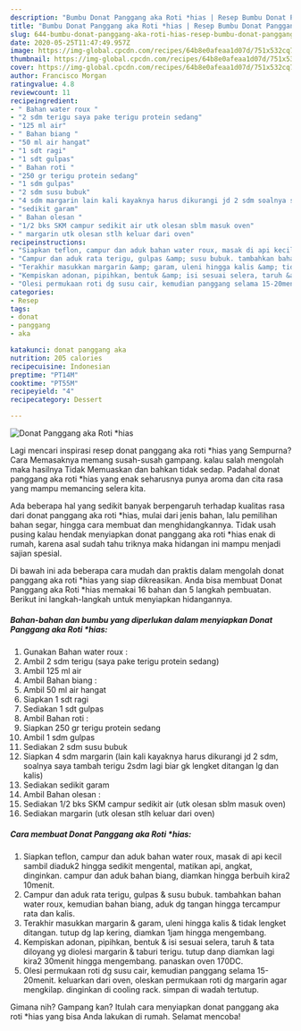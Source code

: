 ```yaml
---
description: "Bumbu Donat Panggang aka Roti *hias | Resep Bumbu Donat Panggang aka Roti *hias Yang Enak Dan Lezat"
title: "Bumbu Donat Panggang aka Roti *hias | Resep Bumbu Donat Panggang aka Roti *hias Yang Enak Dan Lezat"
slug: 644-bumbu-donat-panggang-aka-roti-hias-resep-bumbu-donat-panggang-aka-roti-hias-yang-enak-dan-lezat
date: 2020-05-25T11:47:49.957Z
image: https://img-global.cpcdn.com/recipes/64b8e0afeaa1d07d/751x532cq70/donat-panggang-aka-roti-hias-foto-resep-utama.jpg
thumbnail: https://img-global.cpcdn.com/recipes/64b8e0afeaa1d07d/751x532cq70/donat-panggang-aka-roti-hias-foto-resep-utama.jpg
cover: https://img-global.cpcdn.com/recipes/64b8e0afeaa1d07d/751x532cq70/donat-panggang-aka-roti-hias-foto-resep-utama.jpg
author: Francisco Morgan
ratingvalue: 4.8
reviewcount: 11
recipeingredient:
- " Bahan water roux "
- "2 sdm terigu saya pake terigu protein sedang"
- "125 ml air"
- " Bahan biang "
- "50 ml air hangat"
- "1 sdt ragi"
- "1 sdt gulpas"
- " Bahan roti "
- "250 gr terigu protein sedang"
- "1 sdm gulpas"
- "2 sdm susu bubuk"
- "4 sdm margarin lain kali kayaknya harus dikurangi jd 2 sdm soalnya saya tambah terigu 2sdm lagi biar gk lengket ditangan lg dan kalis"
- "sedikit garam"
- " Bahan olesan "
- "1/2 bks SKM campur sedikit air utk olesan sblm masuk oven"
- " margarin utk olesan stlh keluar dari oven"
recipeinstructions:
- "Siapkan teflon, campur dan aduk bahan water roux, masak di api kecil sambil diaduk2 hingga sedikit mengental, matikan api, angkat, dinginkan. campur dan aduk bahan biang, diamkan hingga berbuih kira2 10menit."
- "Campur dan aduk rata terigu, gulpas &amp; susu bubuk. tambahkan bahan water roux, kemudian bahan biang, aduk dg tangan hingga tercampur rata dan kalis."
- "Terakhir masukkan margarin &amp; garam, uleni hingga kalis &amp; tidak lengket ditangan. tutup dg lap kering, diamkan 1jam hingga mengembang."
- "Kempiskan adonan, pipihkan, bentuk &amp; isi sesuai selera, taruh &amp; tata diloyang yg diolesi margarin &amp; taburi terigu. tutup danp diamkan lagi kira2 30menit hingga mengembang. panaskan oven 170DC."
- "Olesi permukaan roti dg susu cair, kemudian panggang selama 15-20menit. keluarkan dari oven, oleskan permukaan roti dg margarin agar mengkilap. dinginkan di cooling rack. simpan di wadah tertutup."
categories:
- Resep
tags:
- donat
- panggang
- aka

katakunci: donat panggang aka 
nutrition: 205 calories
recipecuisine: Indonesian
preptime: "PT14M"
cooktime: "PT55M"
recipeyield: "4"
recipecategory: Dessert

---
```



![Donat Panggang aka Roti *hias](https://img-global.cpcdn.com/recipes/64b8e0afeaa1d07d/751x532cq70/donat-panggang-aka-roti-hias-foto-resep-utama.jpg)

Lagi mencari inspirasi resep donat panggang aka roti *hias yang Sempurna? Cara Memasaknya memang susah-susah gampang. kalau salah mengolah maka hasilnya Tidak Memuaskan dan bahkan tidak sedap. Padahal donat panggang aka roti *hias yang enak seharusnya punya aroma dan cita rasa yang mampu memancing selera kita.

Ada beberapa hal yang sedikit banyak berpengaruh terhadap kualitas rasa dari donat panggang aka roti *hias, mulai dari jenis bahan, lalu pemilihan bahan segar, hingga cara membuat dan menghidangkannya. Tidak usah pusing kalau hendak menyiapkan donat panggang aka roti *hias enak di rumah, karena asal sudah tahu triknya maka hidangan ini mampu menjadi sajian spesial.




Di bawah ini ada beberapa cara mudah dan praktis dalam mengolah donat panggang aka roti *hias yang siap dikreasikan. Anda bisa membuat Donat Panggang aka Roti *hias memakai 16 bahan dan 5 langkah pembuatan. Berikut ini langkah-langkah untuk menyiapkan hidangannya.

<!--inarticleads1-->

##### Bahan-bahan dan bumbu yang diperlukan dalam menyiapkan Donat Panggang aka Roti *hias:

1. Gunakan  Bahan water roux :
1. Ambil 2 sdm terigu (saya pake terigu protein sedang)
1. Ambil 125 ml air
1. Ambil  Bahan biang :
1. Ambil 50 ml air hangat
1. Siapkan 1 sdt ragi
1. Sediakan 1 sdt gulpas
1. Ambil  Bahan roti :
1. Siapkan 250 gr terigu protein sedang
1. Ambil 1 sdm gulpas
1. Sediakan 2 sdm susu bubuk
1. Siapkan 4 sdm margarin (lain kali kayaknya harus dikurangi jd 2 sdm, soalnya saya tambah terigu 2sdm lagi biar gk lengket ditangan lg dan kalis)
1. Sediakan sedikit garam
1. Ambil  Bahan olesan :
1. Sediakan 1/2 bks SKM campur sedikit air (utk olesan sblm masuk oven)
1. Sediakan  margarin (utk olesan stlh keluar dari oven)




<!--inarticleads2-->

##### Cara membuat Donat Panggang aka Roti *hias:

1. Siapkan teflon, campur dan aduk bahan water roux, masak di api kecil sambil diaduk2 hingga sedikit mengental, matikan api, angkat, dinginkan. campur dan aduk bahan biang, diamkan hingga berbuih kira2 10menit.
1. Campur dan aduk rata terigu, gulpas &amp; susu bubuk. tambahkan bahan water roux, kemudian bahan biang, aduk dg tangan hingga tercampur rata dan kalis.
1. Terakhir masukkan margarin &amp; garam, uleni hingga kalis &amp; tidak lengket ditangan. tutup dg lap kering, diamkan 1jam hingga mengembang.
1. Kempiskan adonan, pipihkan, bentuk &amp; isi sesuai selera, taruh &amp; tata diloyang yg diolesi margarin &amp; taburi terigu. tutup danp diamkan lagi kira2 30menit hingga mengembang. panaskan oven 170DC.
1. Olesi permukaan roti dg susu cair, kemudian panggang selama 15-20menit. keluarkan dari oven, oleskan permukaan roti dg margarin agar mengkilap. dinginkan di cooling rack. simpan di wadah tertutup.




Gimana nih? Gampang kan? Itulah cara menyiapkan donat panggang aka roti *hias yang bisa Anda lakukan di rumah. Selamat mencoba!
